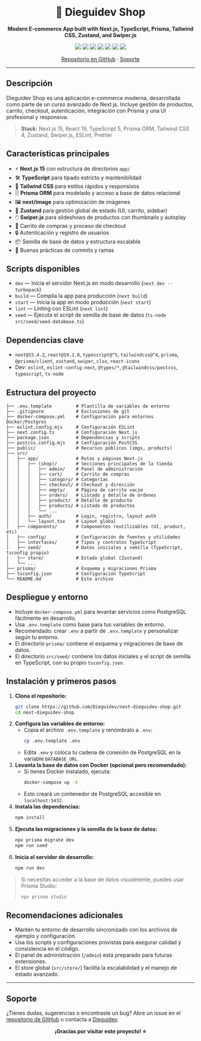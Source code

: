 <div align="center">
  <h1>🛒 Dieguidev Shop</h1>
  <p><strong>Modern E-commerce App built with Next.js, TypeScript, Prisma, Tailwind CSS, Zustand, and Swiper.js</strong></p>
  <p>
    <img src="https://img.shields.io/badge/Next.js-15.4.2-blue?logo=nextdotjs" />
    <img src="https://img.shields.io/badge/TypeScript-5.x-blue?logo=typescript" />
    <img src="https://img.shields.io/badge/Tailwind_CSS-4.x-38bdf8?logo=tailwindcss" />
    <img src="https://img.shields.io/badge/Prisma-ORM-2d3748?logo=prisma" />
    <img src="https://img.shields.io/badge/Swiper.js-11.x-6332f6?logo=swiper" />
    <img src="https://img.shields.io/badge/Zustand-5.x-ffb300?logo=react" />
    <img src="https://img.shields.io/badge/License-MIT-green" />
  </p>
  <p>
    <a href="https://github.com/Dieguidev/next-dieguidev-shop">Repositorio en GitHub</a> ·
    <a href="#soporte">Soporte</a>
  </p>
</div>

---

## Descripción

Dieguidev Shop es una aplicación e-commerce moderna, desarrollada como parte de un curso avanzado de Next.js. Incluye gestión de productos, carrito, checkout, autenticación, integración con Prisma y una UI profesional y responsiva.

> **Stack:** Next.js 15, React 19, TypeScript 5, Prisma ORM, Tailwind CSS 4, Zustand, Swiper.js, ESLint, Prettier

## Características principales

- ⚡ **Next.js 15** con estructura de directorios `app/`
- 🛠️ **TypeScript** para tipado estricto y mantenibilidad
- 🎨 **Tailwind CSS** para estilos rápidos y responsivos
- 🗄️ **Prisma ORM** para modelado y acceso a base de datos relacional
- 🖼️ **next/image** para optimización de imágenes
- 🧩 **Zustand** para gestión global de estado (UI, carrito, sidebar)
- 🖱️ **Swiper.js** para slideshows de productos con thumbnails y autoplay
- 🛒 Carrito de compras y proceso de checkout
- 🔒 Autenticación y registro de usuarios
- 📦 Semilla de base de datos y estructura escalable
- 🧪 Buenas prácticas de commits y ramas

## Scripts disponibles

- `dev` — Inicia el servidor Next.js en modo desarrollo (`next dev --turbopack`)
- `build` — Compila la app para producción (`next build`)
- `start` — Inicia la app en modo producción (`next start`)
- `lint` — Linting con ESLint (`next lint`)
- `seed` — Ejecuta el script de semilla de base de datos (`ts-node src/seed/seed-database.ts`)

## Dependencias clave

- `next@15.4.2`, `react@19.1.0`, `typescript@^5`, `tailwindcss@^4`, `prisma`, `@prisma/client`, `zustand`, `swiper`, `clsx`, `react-icons`
- Dev: `eslint`, `eslint-config-next`, `@types/*`, `@tailwindcss/postcss`, `typescript`, `ts-node`

## Estructura del proyecto

```
├── .env.template         # Plantilla de variables de entorno
├── .gitignore            # Exclusiones de git
├── docker-compose.yml    # Configuración para entornos Docker/Postgres
├── eslint.config.mjs     # Configuración ESLint
├── next.config.ts        # Configuración Next.js
├── package.json          # Dependencias y scripts
├── postcss.config.mjs    # Configuración PostCSS
├── public/               # Recursos públicos (imgs, products)
├── src/
│   ├── app/              # Rutas y páginas Next.js
│   │   ├── (shop)/       # Secciones principales de la tienda
│   │   │   ├── admin/    # Panel de administración
│   │   │   ├── cart/     # Carrito de compras
│   │   │   ├── category/ # Categorías
│   │   │   ├── checkout/ # Checkout y dirección
│   │   │   ├── empty/    # Página de carrito vacío
│   │   │   ├── orders/   # Listado y detalle de órdenes
│   │   │   ├── product/  # Detalle de producto
│   │   │   ├── products/ # Listado de productos
│   │   │   └── ...
│   │   ├── auth/         # Login, registro, layout auth
│   │   └── layout.tsx    # Layout global
│   ├── components/       # Componentes reutilizables (UI, product, etc)
│   ├── config/           # Configuración de fuentes y utilidades
│   ├── interfaces/       # Tipos y contratos TypeScript
│   ├── seed/             # Datos iniciales y semilla (TypeScript, tsconfig propio)
│   ├── store/            # Estado global (Zustand)
│   └── ...
├── prisma/               # Esquema y migraciones Prisma
├── tsconfig.json         # Configuración TypeScript
└── README.md             # Este archivo
```

## Despliegue y entorno

- Incluye `docker-compose.yml` para levantar servicios como PostgreSQL fácilmente en desarrollo.
- Usa `.env.template` como base para tus variables de entorno.
- Recomendado: crear `.env` a partir de `.env.template` y personalizar según tu entorno.
- El directorio `prisma/` contiene el esquema y migraciones de base de datos.
- El directorio `src/seed/` contiene los datos iniciales y el script de semilla en TypeScript, con su propio `tsconfig.json`.

## Instalación y primeros pasos

1. **Clona el repositorio:**
   ```bash
   git clone https://github.com/Dieguidev/next-dieguidev-shop.git
   cd next-dieguidev-shop
   ```
2. **Configura las variables de entorno:**
   - Copia el archivo `.env.template` y renómbralo a `.env`:
     ```bash
     cp .env.template .env
     ```
   - Edita `.env` y coloca tu cadena de conexión de PostgreSQL en la variable `DATABASE_URL`.
3. **Levanta la base de datos con Docker (opcional pero recomendado):**
   - Si tienes Docker instalado, ejecuta:
     ```bash
     docker-compose up -d
     ```
   - Esto creará un contenedor de PostgreSQL accesible en `localhost:5432`.
4. **Instala las dependencias:**
   ```bash
   npm install
   ```
5. **Ejecuta las migraciones y la semilla de la base de datos:**
   ```bash
   npx prisma migrate dev
   npm run seed
   ```
6. **Inicia el servidor de desarrollo:**
   ```bash
   npm run dev
   ```

> Si necesitas acceder a la base de datos visualmente, puedes usar Prisma Studio:
>
> ```bash
> npx prisma studio
> ```

## Recomendaciones adicionales

- Mantén tu entorno de desarrollo sincronizado con los archivos de ejemplo y configuración.
- Usa los scripts y configuraciones provistas para asegurar calidad y consistencia en el código.
- El panel de administración (`/admin`) está preparado para futuras extensiones.
- El store global (`src/store/`) facilita la escalabilidad y el manejo de estado avanzado.

---

## Soporte

¿Tienes dudas, sugerencias o encontraste un bug? Abre un issue en el [repositorio de GitHub](https://github.com/Dieguidev/next-dieguidev-shop/issues) o contacta a [Dieguidev](https://github.com/Dieguidev).

<div align="center">
  <strong>¡Gracias por visitar este proyecto! ⭐️</strong>
</div>
